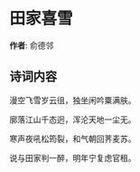 # 田家喜雪

**作者**: 俞德邻

## 诗词内容

漫空飞雪岁云徂，独坐闲吟粟满肤。

廓落江山千态迥，浑沦天地一尘无。

寒声夜吼松筠裂，和气朝回荠麦苏。

说与田家判一醉，明年宁复虑官租。

